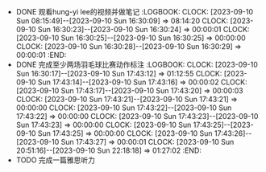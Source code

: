 - DONE 观看hung-yi lee的视频并做笔记
  :LOGBOOK:
  CLOCK: [2023-09-10 Sun 08:15:49]--[2023-09-10 Sun 16:30:09] =>  08:14:20
  CLOCK: [2023-09-10 Sun 16:30:23]--[2023-09-10 Sun 16:30:24] =>  00:00:01
  CLOCK: [2023-09-10 Sun 16:30:25]--[2023-09-10 Sun 16:30:25] =>  00:00:00
  CLOCK: [2023-09-10 Sun 16:30:28]--[2023-09-10 Sun 16:30:29] =>  00:00:01
  :END:
- DONE 完成至少两场羽毛球比赛动作标注
  :LOGBOOK:
  CLOCK: [2023-09-10 Sun 16:30:17]--[2023-09-10 Sun 17:43:12] =>  01:12:55
  CLOCK: [2023-09-10 Sun 17:43:14]--[2023-09-10 Sun 17:43:16] =>  00:00:02
  CLOCK: [2023-09-10 Sun 17:43:17]--[2023-09-10 Sun 17:43:20] =>  00:00:03
  CLOCK: [2023-09-10 Sun 17:43:21]--[2023-09-10 Sun 17:43:21] =>  00:00:00
  CLOCK: [2023-09-10 Sun 17:43:22]--[2023-09-10 Sun 17:43:22] =>  00:00:00
  CLOCK: [2023-09-10 Sun 17:43:23]--[2023-09-10 Sun 17:43:23] =>  00:00:00
  CLOCK: [2023-09-10 Sun 17:43:25]--[2023-09-10 Sun 17:43:25] =>  00:00:00
  CLOCK: [2023-09-10 Sun 17:43:26]--[2023-09-10 Sun 17:43:27] =>  00:00:01
  CLOCK: [2023-09-10 Sun 20:51:16]--[2023-09-10 Sun 22:18:18] =>  01:27:02
  :END:
- TODO 完成一篇雅思听力